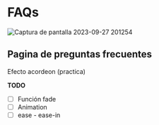 # FAQs

![Captura de pantalla 2023-09-27 201254](https://github.com/PIMIENTA-S/FaQ/assets/80433456/b02191f5-0689-4860-b3a6-52c8bd754fd9)

## Pagina de preguntas frecuentes

Efecto acordeon (practica)

**TODO**

- [ ] Función fade
- [ ] Animation
- [ ] ease - ease-in